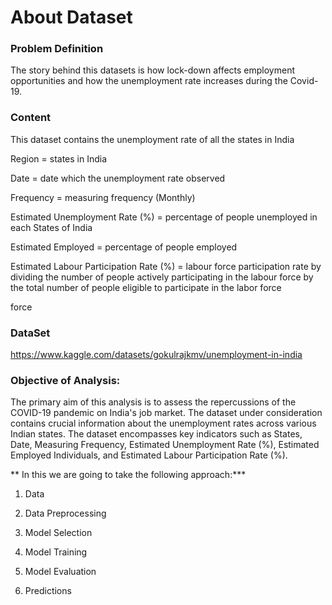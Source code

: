 # About Dataset

### Problem Definition

The story behind this datasets is how lock-down affects employment opportunities and how the unemployment rate increases during the Covid-19.

### Content

This dataset contains the unemployment rate of all the states in India

Region = states in India

Date = date which the unemployment rate observed

Frequency = measuring frequency (Monthly)

Estimated Unemployment Rate (%) = percentage of people unemployed in each States of India

Estimated Employed = percentage of people employed

Estimated Labour Participation Rate (%) = labour force participation rate by dividing the number of people actively 
participating in the labour force by the
total number of people eligible to participate in the labor force

force


### DataSet 
  https://www.kaggle.com/datasets/gokulrajkmv/unemployment-in-india
  
### Objective of Analysis: 

The primary aim of this analysis is to assess the repercussions of the COVID-19 pandemic on India's job market. The dataset under consideration contains crucial information about the unemployment rates across various Indian states. The dataset encompasses key indicators such as States, Date, Measuring Frequency, Estimated Unemployment Rate (%), Estimated Employed Individuals, and Estimated Labour Participation Rate (%).
  
** In this we are going to take the following approach:***

1. Data

2. Data Preprocessing

3. Model Selection

4. Model Training

5. Model Evaluation

6. Predictions  
